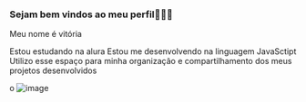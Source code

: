 ### Sejam bem vindos ao meu perfil💙🌃💙

Meu nome é vitória 

Estou estudando na alura 
Estou me desenvolvendo na linguagem JavaSctipt
Utilizo esse espaço para minha organização e
compartilhamento dos meus projetos desenvolvidos 

o ![image](https://github.com/user-attachments/assets/35db6a91-b418-4fde-988c-52a6c08d25cd)

